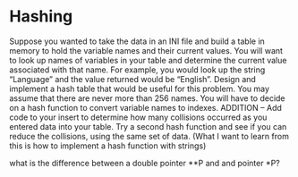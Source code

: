 # Hashing
Suppose you wanted to take the data in an INI file and build a table in memory to hold the variable names and their current values.  You will want to look up names of variables  in your table and determine the current value associated with that name.  For example, you would look up the string “Language” and the value returned would be “English”. Design and implement a hash table that would be useful for this problem.  You may assume that there are never more than 256 names.  You will have to decide on a hash function to convert variable names to indexes. ADDITION – Add code to your insert to determine how many collisions occurred as you entered data into your table.   Try a second hash function and see if you can reduce the collisions, using the same set of data. 
 (What I want to learn from this is how to implement a hash function with strings)




what is the difference between a double pointer **P and and pointer *P?




